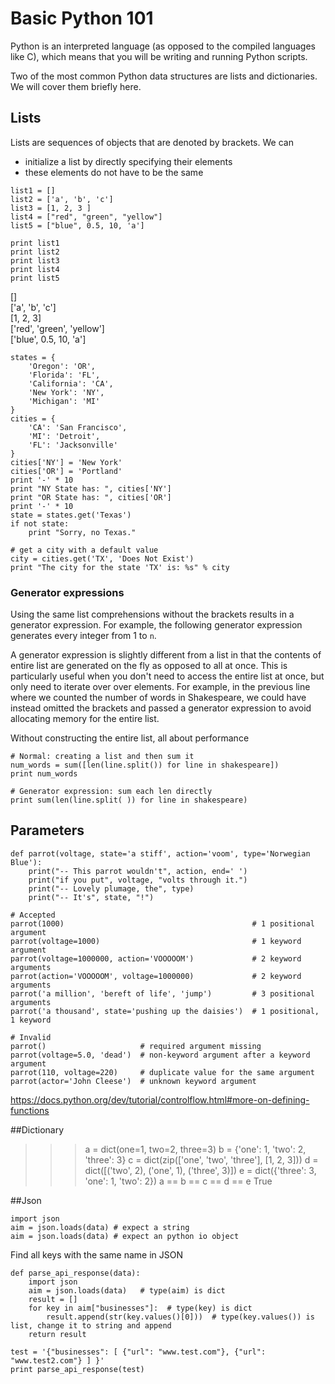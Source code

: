 # Basic Python 101  

Python is an interpreted language (as opposed to the compiled languages like C), which means that you will be writing and running Python scripts. 

Two of the most common Python data structures are lists and dictionaries. We will cover them briefly here.   
  
## Lists  
  
Lists are sequences of objects that are denoted by brackets. We can  
* initialize a list by directly specifying their elements  
* these elements do not have to be the same  

```
list1 = []
list2 = ['a', 'b', 'c']
list3 = [1, 2, 3 ]
list4 = ["red", "green", "yellow"]
list5 = ["blue", 0.5, 10, 'a']

print list1
print list2
print list3
print list4
print list5
```
[]  
['a', 'b', 'c']  
[1, 2, 3]  
['red', 'green', 'yellow']  
['blue', 0.5, 10, 'a']  



```
states = {
    'Oregon': 'OR',
    'Florida': 'FL',
    'California': 'CA',
    'New York': 'NY',
    'Michigan': 'MI'
}
cities = {
    'CA': 'San Francisco',
    'MI': 'Detroit',
    'FL': 'Jacksonville'
}
cities['NY'] = 'New York'
cities['OR'] = 'Portland'
print '-' * 10
print "NY State has: ", cities['NY']
print "OR State has: ", cities['OR']
print '-' * 10
state = states.get('Texas')
if not state:
    print "Sorry, no Texas."

# get a city with a default value
city = cities.get('TX', 'Does Not Exist')
print "The city for the state 'TX' is: %s" % city
```


### Generator expressions
Using the same list comprehensions without the brackets results in a generator expression. For example, the following generator expression generates every integer from 1 to `n`.

A generator expression is slightly different from a list in that the contents of entire list are generated on the fly as opposed to all at once. This is particularly useful when you don't need to access the entire list at once, but only need to iterate over over elements. For example, in the previous line where we counted the number of words in Shakespeare, we could have instead omitted the brackets and passed a generator expression to avoid allocating memory for the entire list. 

Without constructing the entire list, all about performance  
```
# Normal: creating a list and then sum it
num_words = sum([len(line.split()) for line in shakespeare])
print num_words
  
# Generator expression: sum each len directly  
print sum(len(line.split( )) for line in shakespeare)  
```


## Parameters
```
def parrot(voltage, state='a stiff', action='voom', type='Norwegian Blue'):
    print("-- This parrot wouldn't", action, end=' ')
    print("if you put", voltage, "volts through it.")
    print("-- Lovely plumage, the", type)
    print("-- It's", state, "!")
    
# Accepted
parrot(1000)                                          # 1 positional argument
parrot(voltage=1000)                                  # 1 keyword argument
parrot(voltage=1000000, action='VOOOOOM')             # 2 keyword arguments
parrot(action='VOOOOOM', voltage=1000000)             # 2 keyword arguments
parrot('a million', 'bereft of life', 'jump')         # 3 positional arguments
parrot('a thousand', state='pushing up the daisies')  # 1 positional, 1 keyword

# Invalid
parrot()                     # required argument missing
parrot(voltage=5.0, 'dead')  # non-keyword argument after a keyword argument
parrot(110, voltage=220)     # duplicate value for the same argument
parrot(actor='John Cleese')  # unknown keyword argument
```
https://docs.python.org/dev/tutorial/controlflow.html#more-on-defining-functions  

##Dictionary

>>> a = dict(one=1, two=2, three=3)
>>> b = {'one': 1, 'two': 2, 'three': 3}
>>> c = dict(zip(['one', 'two', 'three'], [1, 2, 3]))
>>> d = dict([('two', 2), ('one', 1), ('three', 3)])
>>> e = dict({'three': 3, 'one': 1, 'two': 2})
>>> a == b == c == d == e
True


##Json
```
import json
aim = json.loads(data) # expect a string 
aim = json.loads(data) # expect an python io object
```

Find all keys with the same name in JSON
```
def parse_api_response(data):
    import json
    aim = json.loads(data)   # type(aim) is dict
    result = []
    for key in aim["businesses"]:  # type(key) is dict
        result.append(str(key.values()[0]))  # type(key.values()) is list, change it to string and append
    return result
    
test = '{"businesses": [ {"url": "www.test.com"}, {"url": "www.test2.com"} ] }'
print parse_api_response(test)
```
